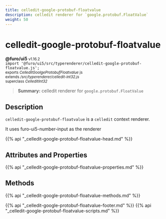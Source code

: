 ```yaml
---
title: celledit-google-protobuf-floatvalue
description: celledit renderer for `google.protobuf.FloatValue`
weight: 50
---
```


# celledit-google-protobuf-floatvalue
**@furo/ui5** <small>v1.16.2</small>
<br>`import '@furo/ui5/src/typerenderer/celledit-google-protobuf-floatvalue.js';`<small>
<br>exports *CelleditGoolgeProtobufFloatvalue* js
<br>extends */src/typerenderer/celledit-int32.js*
<br>superclass *CelleditInt32*</small>

> **Summary:** celledit renderer for `google.protobuf.FloatValue`

## Description

`celledit-google-protobuf-floatvalue` is a `celledit` context renderer.

It uses furo-ui5-number-input as the renderer

{{% api "_celledit-google-protobuf-floatvalue-head.md" %}}

## Attributes and Properties
{{% api "_celledit-google-protobuf-floatvalue-properties.md" %}}




## Methods
{{% api "_celledit-google-protobuf-floatvalue-methods.md" %}}






{{% api "_celledit-google-protobuf-floatvalue-footer.md" %}}
{{% api "_celledit-google-protobuf-floatvalue-scripts.md" %}}
